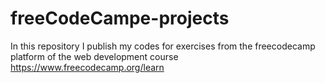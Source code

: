 # freeCodeCampe-projects
In this repository I publish my codes for exercises from the freecodecamp platform of the web development course https://www.freecodecamp.org/learn
